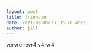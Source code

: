 ```yaml
---
layout: post
title: frienvier
date: 2021-08-05T17:35:20.456Z
author: jill
---
```

vervre revr4 v4rvr4